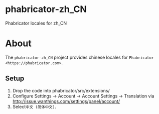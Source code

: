 # phabricator-zh_CN
Phabricator locales for zh_CN

About
=====

The ``phabricator-zh_CN`` project provides chinese locales for `Phabricator <https://phabricator.com>`.

Setup
-----

1. Drop the code into phabricator/src/extensions/
2. Configure Settings -> Account -> Account Settings -> Translation via http://issue.wanthings.com/settings/panel/account/
3. Select`中文 (简体中文)`.
